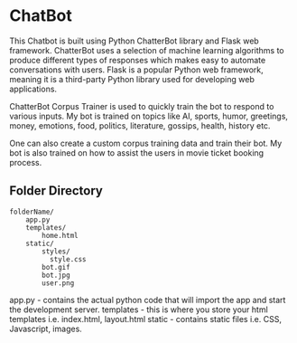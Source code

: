 # ChatBot

This Chatbot is built using Python ChatterBot library and Flask web framework.
ChatterBot uses a selection of machine learning algorithms to produce different types of responses which makes easy to automate conversations with users.
Flask is a popular Python web framework, meaning it is a third-party Python library used for developing web applications.

ChatterBot Corpus Trainer is used to quickly train the bot to respond to various inputs. My bot is trained on topics like AI, sports, humor, greetings, money, emotions, food, politics, literature, gossips, health, history etc.

One can also create a custom corpus training data and train their bot. My bot is also trained on how to assist the users in movie ticket booking process.


## Folder Directory
```
folderName/
    app.py
    templates/
        home.html
    static/
        styles/
          style.css
        bot.gif
        bot.jpg
        user.png
```
app.py - contains the actual python code that will import the app and start the development server.
templates - this is where you store your html templates i.e. index.html, layout.html
static - contains static files i.e. CSS, Javascript, images.
